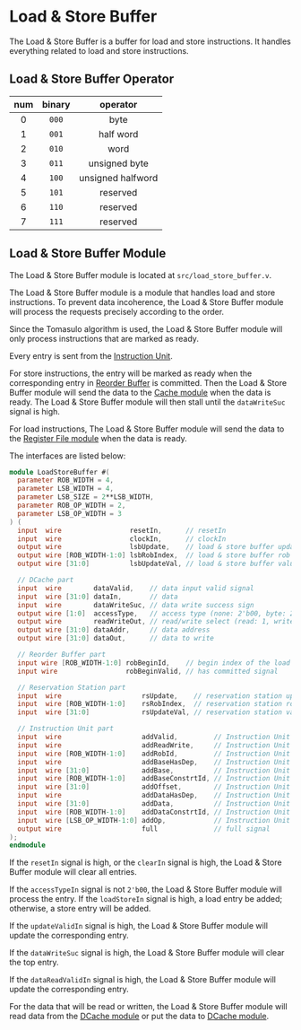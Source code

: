 # Load & Store Buffer

The Load & Store Buffer is a buffer for load and store instructions. It
handles everything related to load and store instructions.

## Load & Store Buffer Operator
| num | binary |     operator      |
|:---:|:------:|:-----------------:|
|  0  | `000`  |       byte        |
|  1  | `001`  |     half word     |
|  2  | `010`  |       word        |
|  3  | `011`  |   unsigned byte   |
|  4  | `100`  | unsigned halfword |
|  5  | `101`  |     reserved      |
|  6  | `110`  |     reserved      |
|  7  | `111`  |     reserved      |

## Load & Store Buffer Module

The Load & Store Buffer module is located at `src/load_store_buffer.v`.

The Load & Store Buffer module is a module that handles load and store
instructions. To prevent data incoherence, the Load & Store Buffer module
will process the requests precisely according to the order.

Since the Tomasulo algorithm is used, the Load & Store Buffer module will
only process instructions that are marked as ready.

Every entry is sent from the [Instruction Unit](instruction_unit.md).

For store instructions, the entry will be marked as ready when the
corresponding entry in [Reorder Buffer](reorder_buffer.md) is committed.
Then the Load & Store Buffer module will send the data to the
[Cache module](cache.md) when the data is ready. The Load & Store Buffer
module will then stall until the `dataWriteSuc` signal is high.

For load instructions, The Load & Store Buffer module will send the data
to the [Register File module](register_file.md) when the data is ready.

The interfaces are listed below:
```verilog
module LoadStoreBuffer #(
  parameter ROB_WIDTH = 4,
  parameter LSB_WIDTH = 4,
  parameter LSB_SIZE = 2**LSB_WIDTH,
  parameter ROB_OP_WIDTH = 2,
  parameter LSB_OP_WIDTH = 3
) (
  input  wire                 resetIn,      // resetIn
  input  wire                 clockIn,      // clockIn
  output wire                 lsbUpdate,    // load & store buffer update signal
  output wire [ROB_WIDTH-1:0] lsbRobIndex,  // load & store buffer rob index
  output wire [31:0]          lsbUpdateVal, // load & store buffer value

  // DCache part
  input  wire        dataValid,    // data input valid signal
  input  wire [31:0] dataIn,       // data
  input  wire        dataWriteSuc, // data write success sign
  output wire [1:0]  accessType,   // access type (none: 2'b00, byte: 2'b01, half word: 2'b10, word: 2'b11)
  output wire        readWriteOut, // read/write select (read: 1, write: 0)
  output wire [31:0] dataAddr,     // data address
  output wire [31:0] dataOut,      // data to write

  // Reorder Buffer part
  input wire [ROB_WIDTH-1:0] robBeginId,    // begin index of the load & store buffer
  input wire                 robBeginValid, // has committed signal

  // Reservation Station part
  input  wire                    rsUpdate,    // reservation station update signal
  input  wire [ROB_WIDTH-1:0]    rsRobIndex,  // reservation station rob index
  input  wire [31:0]             rsUpdateVal, // reservation station value

  // Instruction Unit part
  input  wire                    addValid,         // Instruction Unit add valid signal
  input  wire                    addReadWrite,     // Instruction Unit read/write select
  input  wire [ROB_WIDTH-1:0]    addRobId,         // Instruction Unit rob index
  input  wire                    addBaseHasDep,    // Instruction Unit has dependency
  input  wire [31:0]             addBase,          // Instruction Unit add base addr
  input  wire [ROB_WIDTH-1:0]    addBaseConstrtId, // Instruction Unit add constraint index (RoB)
  input  wire [31:0]             addOffset,        // Instruction Unit add offset
  input  wire                    addDataHasDep,    // Instruction Unit has dependency
  input  wire [31:0]             addData,          // Instruction Unit add data
  input  wire [ROB_WIDTH-1:0]    addDataConstrtId, // Instruction Unit add constraint index (RoB)
  input  wire [LSB_OP_WIDTH-1:0] addOp,            // Instruction Unit add op
  output wire                    full              // full signal
);
endmodule
```

If the `resetIn` signal is high, or the `clearIn` signal is high, the
Load & Store Buffer module will clear all entries.

If the `accessTypeIn` signal is not `2'b00`, the Load & Store Buffer module
will process the entry. If the `loadStoreIn` signal is high, a load entry
be added; otherwise, a store entry will be added.

If the `updateValidIn` signal is high, the Load & Store Buffer module will
update the corresponding entry.

If the `dataWriteSuc` signal is high, the Load & Store Buffer module will
clear the top entry.

If the `dataReadValidIn` signal is high, the Load & Store Buffer module
will update the corresponding entry.

For the data that will be read or written, the Load & Store Buffer module
will read data from the [DCache module](cache.md#data-cache) or put the
data to [DCache module](cache.md#data-cache).

